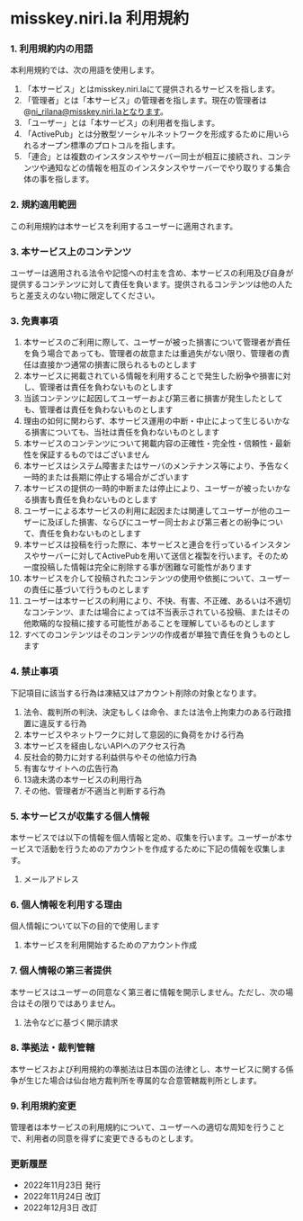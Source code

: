 # misskey.niri.la 利用規約
### 1. 利用規約内の用語

本利用規約では、次の用語を使用します。

1. 「本サービス」とはmisskey.niri.laにて提供されるサービスを指します。
2. 「管理者」とは「本サービス」の管理者を指します。現在の管理者は@ni_rilana@misskey.niri.laとなります。
3. 「ユーザー」とは「本サービス」の利用者を指します。
4. 「ActivePub」とは分散型ソーシャルネットワークを形成するために用いられるオープン標準のプロトコルを指します。
5. 「連合」とは複数のインスタンスやサーバー同士が相互に接続され、コンテンツや通知などの情報を相互のインスタンスやサーバーでやり取りする集合体の事を指します。

### 2. 規約適用範囲

この利用規約は本サービスを利用するユーザーに適用されます。

### 3. 本サービス上のコンテンツ

ユーザーは適用される法令や記憶への村主を含め、本サービスの利用及び自身が提供するコンテンツに対して責任を負います。提供されるコンテンツは他の人たちと差支えのない物に限定してください。

### 3. **免責事項**

1. 本サービスのご利用に際して、ユーザーが被った損害について管理者が責任を負う場合であっても、管理者の故意または重過失がない限り、管理者の責任は直接かつ通常の損害に限られるものとします
2. 本サービスに掲載されている情報を利用することで発生した紛争や損害に対し、管理者は責任を負わないものとします
3. 当該コンテンツに起因してユーザーおよび第三者に損害が発生したとしても、管理者は責任を負わないものとします
4. 理由の如何に関わらず、本サービス運用の中断・中止によって生じるいかなる損害についても、当社は責任を負わないものとします
5. 本サービスのコンテンツについて掲載内容の正確性・完全性・信頼性・最新性を保証するものではございません
6. 本サービスはシステム障害またはサーバのメンテナンス等により、予告なく一時的または長期に停止する場合がございます
7. 本サービスの提供の一時的中断または停止により、ユーザーが被ったいかなる損害も責任を負わないものとします
8. ユーザーによる本サービスの利用に起因または関連してユーザーが他のユーザーに及ぼした損害、ならびにユーザー同士および第三者との紛争について、責任を負わないものとします
9. 本サービスは投稿を行った際に、本サービスと連合を行っているインスタンスやサーバーに対してActivePubを用いて送信と複製を行います。そのため一度投稿した情報は完全に削除する事が困難な可能性があります
10. 本サービスを介して投稿されたコンテンツの使用や依拠について、ユーザーの責任に基づいて行うものとします
11. ユーザーは本サービスの利用により、不快、有害、不正確、あるいは不適切なコンテンツ、または場合によっては不当表示されている投稿、またはその他欺瞞的な投稿に接する可能性があることを理解しているものとします
12. すべてのコンテンツはそのコンテンツの作成者が単独で責任を負うものとします

### 4. **禁止事項**

下記項目に該当する行為は凍結又はアカウント削除の対象となります。

1. 法令、裁判所の判決、決定もしくは命令、または法令上拘束力のある行政措置に違反する行為
2. 本サービスやネットワークに対して意図的に負荷をかける行為
3. 本サービスを経由しないAPIへのアクセス行為
4. 反社会的勢力に対する利益供与やその他協力行為
5. 有害なサイトへの広告行為
6. 13歳未満の本サービスの利用行為
7.  その他、管理者が不適当と判断する行為

### **5. 本サービスが収集する個人情報**

本サービスでは以下の情報を個人情報と定め、収集を行います。ユーザーが本サービスで活動を行うためのアカウントを作成するために下記の情報を収集します。

1. メールアドレス

### 6. 個人情報を利用する**理由**

個人情報について以下の目的で使用します

1. 本サービスを利用開始するためのアカウント作成

### 7. ****個人情報の第三者提供****

本サービスはユーザーの同意なく第三者に情報を開示しません。ただし、次の場合はその限りではありません。

1. 法令などに基づく開示請求

### 8. **準拠法・裁判管轄**

本サービスおよび利用規約の準拠法は日本国の法律とし、本サービスに関する係争が生じた場合は仙台地方裁判所を専属的な合意管轄裁判所とします。

### 9. **利用規約変更**

管理者は本サービスの利用規約について、ユーザーへの適切な周知を行うことで、利用者の同意を得ずに変更できるものとします。

### **更新履歴**

- 2022年11月23日 発行
- 2022年11月24日 改訂
- 2022年12月3日  改訂
